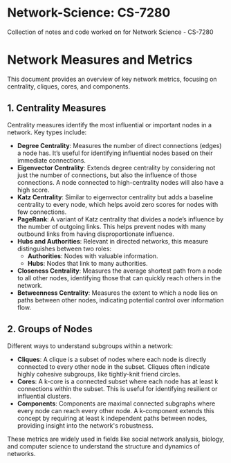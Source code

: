 # Network-Science: CS-7280
Collection of notes and code worked on for Network Science - CS-7280


# Network Measures and Metrics

This document provides an overview of key network metrics, focusing on centrality, cliques, cores, and components.

## 1. Centrality Measures
Centrality measures identify the most influential or important nodes in a network. Key types include:

- **Degree Centrality**: Measures the number of direct connections (edges) a node has. It’s useful for identifying influential nodes based on their immediate connections.
- **Eigenvector Centrality**: Extends degree centrality by considering not just the number of connections, but also the influence of those connections. A node connected to high-centrality nodes will also have a high score.
- **Katz Centrality**: Similar to eigenvector centrality but adds a baseline centrality to every node, which helps avoid zero scores for nodes with few connections.
- **PageRank**: A variant of Katz centrality that divides a node’s influence by the number of outgoing links. This helps prevent nodes with many outbound links from having disproportionate influence.
- **Hubs and Authorities**: Relevant in directed networks, this measure distinguishes between two roles:
  - **Authorities**: Nodes with valuable information.
  - **Hubs**: Nodes that link to many authorities.
- **Closeness Centrality**: Measures the average shortest path from a node to all other nodes, identifying those that can quickly reach others in the network.
- **Betweenness Centrality**: Measures the extent to which a node lies on paths between other nodes, indicating potential control over information flow.

## 2. Groups of Nodes
Different ways to understand subgroups within a network:

- **Cliques**: A clique is a subset of nodes where each node is directly connected to every other node in the subset. Cliques often indicate highly cohesive subgroups, like tightly-knit friend circles.
- **Cores**: A k-core is a connected subset where each node has at least k connections within the subset. This is useful for identifying resilient or influential clusters.
- **Components**: Components are maximal connected subgraphs where every node can reach every other node. A k-component extends this concept by requiring at least k independent paths between nodes, providing insight into the network's robustness.

These metrics are widely used in fields like social network analysis, biology, and computer science to understand the structure and dynamics of networks.
